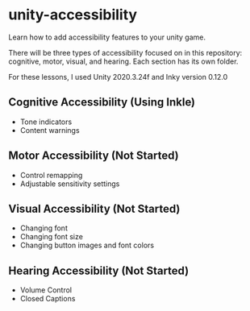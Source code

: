 # unity-accessibility
Learn how to add accessibility features to your unity game.

There will be three types of accessibility focused on in this repository: cognitive, motor, visual, and hearing. Each section has its own folder.

For these lessons, I used Unity 2020.3.24f and Inky version 0.12.0

<h2>Cognitive Accessibility (Using Inkle)</h2>
<ul>
  <li>Tone indicators</li>
  <li>Content warnings</li>
</ul>

<h2>Motor Accessibility (Not Started)</h2>
<ul>
  <li>Control remapping</li>
  <li>Adjustable sensitivity settings</li>
</ul>

<h2>Visual Accessibility (Not Started)</h2>
<ul>
  <li>Changing font</li>
  <li>Changing font size</li>
  <li>Changing button images and font colors</li>
</ul>

<h2>Hearing Accessibility (Not Started)</h2>
<ul>
  <li>Volume Control</li>
  <li>Closed Captions</li>
</ul>
